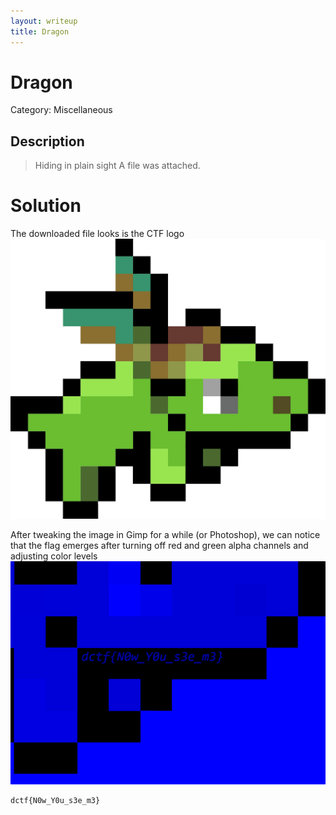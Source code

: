 ```yaml
---
layout: writeup
title: Dragon
---
```

# Dragon
Category: Miscellaneous

## Description

> Hiding in plain sight
A file was attached.  

# Solution

The downloaded file looks is the CTF logo
![Dragon logo](/assets/dragon.png)

After tweaking the image in Gimp for a while (or Photoshop), we can notice that the flag emerges after turning off red and green alpha channels and adjusting color levels
![Dragon logo solved](/assets/dragon-solved.png)
```
dctf{N0w_Y0u_s3e_m3}
```